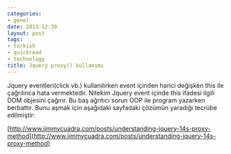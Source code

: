 ```yaml
---
categories:
- genel
date: 2013-12-30
layout: post
tags:
- turkish
- quickread
- technology
title: Jquery proxy() kullanımı
---
```


Jquery eventleri(click vb.) kullanılırken event içinden harici değişken this ile çağrılınca hata vermektedir. Nitekim Jquery event içinde this ifadesi ilgili DOM objesini çağırır. Bu baş ağrıtıcı sorun OOP ile program yazarken berbattır. Bunu aşmak için aşağıdaki sayfadaki çözümün yaradığı tecrübe edilmiştir:  
  
[http://www.jimmycuadra.com/posts/understanding-jquery-14s-proxy-method](http://www.jimmycuadra.com/posts/understanding-jquery-14s-proxy-method)
